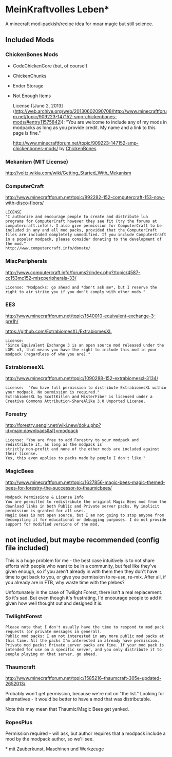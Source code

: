 # MeinKraftvolles Leben*

A minecraft mod-packish/recipe idea for moar magic but still science. 


## Included Mods 

### ChickenBones Mods

* CodeChickenCore (but, of course!)
* ChickenChunks
* Ender Storage
* Not Enough Items

    License ([June 2, 2013] (http://web.archive.org/web/20130602090708/http://www.minecraftforum.net/topic/909223-147152-smp-chickenbones-mods/#entry11575842)):
    "You are welcome to include any of my mods in modpacks as long as you provide credit. My name and a link to this page is fine."
    
    http://www.minecraftforum.net/topic/909223-147152-smp-chickenbones-mods/ by [ChickenBones](http://www.minecraftforum.net/user/41085-chicken-bones/)
  

### Mekanism (MIT License) 
http://voltz.wikia.com/wiki/Getting_Started_With_Mekanism


### ComputerCraft

http://www.minecraftforum.net/topic/892282-152-computercraft-153-now-with-disco-floors/

    LICENSE
    "I authorise and encourage people to create and distribute lua programs for ComputerCraft however they see fit (try the forums at computercraft.info!). I also give permission for ComputerCraft to be included in any and all mod packs, provided that the ComputerCraft files are included completely unmodified. If you include ComputerCraft in a popular modpack, please consider donating to the development of the mod."
    http://www.computercraft.info/donate/


### MiscPeripherals

http://www.computercraft.info/forums2/index.php?/topic/4587-cc153mc152-miscperipherals-33/

    License: "Modpacks: go ahead and *don't ask me*, but I reserve the right to air strike you if you don't comply with other mods."


### EE3

http://www.minecraftforum.net/topic/1540010-equivalent-exchange-3-pre1h/

https://github.com/ExtrabiomesXL/ExtrabiomesXL

    License: 
    "Since Equivalent Exchange 3 is an open source mod released under the LGPL v3, that means you have the right to include this mod in your modpack (regardless of who you are)."

### ExtrabiomesXL

http://www.minecraftforum.net/topic/1090288-152-extrabiomesxl-3134/

    License:  "You have full permission to distribute ExtrabiomesXL within your modpack. No permission is required."
    ExtrabiomesXL by ScottKillen and MisterFiber is licensed under a Creative Commons Attribution-ShareAlike 3.0 Unported License.


### Forestry

http://forestry.sengir.net/wiki.new/doku.php?id=main:downloads&s[]=modpack

    License: "You are free to add Forestry to your modpack and redistribute it, as long as the modpack is 
    strictly non-profit and none of the other mods are included against their license. 
    Yes, this even applies to packs made by people I don't like."

### MagicBees

http://www.minecraftforum.net/topic/1627856-magic-bees-magic-themed-bees-for-forestry-the-successor-to-thaumicbees/

    Modpack Permissions & License Info
    You are permitted to redistribute the original Magic Bees mod from the download links in both Public and Private server packs. My implicit permission is granted for all uses.
    Magic Bees is not open source, but I am not going to stop anyone from decompiling it for educational or debugging purposes. I do not provide support for modified versions of the mod.






## not included, but maybe recommended (config file included)

This is a huge problem for me - the best case intuitively is to not share efforts with people who want to be in a community, but feel like they've given enough, so if you aren't already in with them then they don't have time to get back to you, or give you permission to re-use, re-mix. After all, if you already are in FTB, why waste time with the plebes?

Unfortunately in the case of Twilight Forest, there isn't a real replacement. So it's sad. But even though it's frustrating, I'd encourage people to add it given how well thought out and designed it is. 


### TwilightForest

    Please note that I don't usually have the time to respond to mod pack requests (or private messages in general).
    Public mod packs: I am not interested in any more public mod packs at this time. All the packs I'm interested in already have permission.
    Private mod packs: Private server packs are fine. If your mod pack is intended for use on a specific server, and you only distribute it to people playing on that server, go ahead.

### Thaumcraft

http://www.minecraftforum.net/topic/1585216-thaumcraft-305e-updated-2652013/

Probably won't get permission, because we're not on "the list." Looking for alternatives - it would be better to have a mod that was distributable.

Note this may mean that Thaumic/Magic Bees get yanked.


### RopesPlus 

Permission required - will ask, but author requires that a modpack include a mod by the modpack author, so we'll see. 


 \* mit Zauberkunst, Maschinen und Werkzeuge
